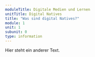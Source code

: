 ```yaml
---
moduleTitle: Digitale Medien und Lernen
unitTitle: Digital Natives
title: "Was sind digital Natives?"
module: 1
unit: 1
subunit: 0
type: information
---
```


Hier steht ein anderer Text. 


<!-- <singlechoice id="2"></singlechoice> -->
